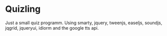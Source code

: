 # Quizling
Just a small quiz programm. Using smarty, jquery, tweenjs, easeljs, soundjs, jqgrid, jqueryui, idiorm and the google tts api.
